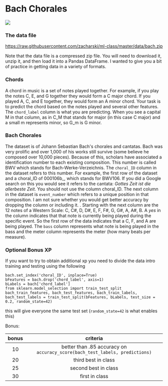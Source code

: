 # Bach Chorales

![](../labs/pics/bach.png)

### The data file

https://raw.githubusercontent.com/zacharski/ml-class/master/data/bach.zip

Note that the data file is a compressed zip file. You will need to download it, unzip it, and then load it into a Pandas DataFrame. I wanted to give you a bit of practice in getting data in a variety of formats.

### Chords

A chord in music is a set of notes played together. For example, if you play the notes C, E, and G together they would form a C major chord. If you played A, C, and E together, they would form an A minor chord. Your task is to predict the chord based on the notes played and several other features. The `chord_label` column is what you are predicting. When you see a capital M in that column, as in C_M that stands for major (in this case C major) and a small m represents minor, so G_m is G minor.

### Bach Chorales

The dataset is of Johann Sebastian Bach's chorales and cantatas. Bach was very prolific and over 1,000 of his works still survive (some believe he composed over 10,000 pieces). Because of this, scholars have associated a identification number to each existing composition. This number is called BWV which stands for Bach-Werke-Verzeichnis. The `choral_ID` column in the dataset refers to this number. For example, the first row of the dataset and a choral_ID of 000106b_, which   stands for BWV106. If you did a Google search on this you would see it refers to the cantata: *Gottes Zeit ist die allerbeste Zeit*. You should not use the column choral_ID. The next column in the dataset is `event_number` which refers to a unique position in that composition. I am not sure whether you would get better accuracy by dropping the column or including it. . Starting with the next column are the 12 notes of a Western Scale: C, C#, D, D#, E, F, F#, G, G#, A, A#, B. A *yes* in the column indicates that that note is currently being played during the specific event. So the first row of the data indicates that a C, F, and A are being played. The `bass` column represents what note is being played in the bass and the meter column represents the meter (how many beats per measure). 

### Optional Bonus XP

If you want to try to obtain additional xp you need to divide the data intro training and testing using the following

```
bach.set_index('choral_ID', inplace=True)
bFeatures = bach.drop('chord_label', axis=1)
bLabels = bach['chord_label']
from sklearn.model_selection import train_test_split
bach_train_features, bach_test_features, bach_train_labels, bach_test_labels = train_test_split(bFeatures, bLabels, test_size = 0.2, random_state=42)
```

this will give everyone the same test set (`random_state=42` is what enables this)

Bonus:

| bonus | criteria                                                                    |
|:-----:|:---------------------------------------------------------------------------:|
| 10    | better than .85 accuracy on `accuracy_score(bach_test_labels, predictions)` |
| 20    | third best in class                                                         |
| 25    | second best in class                                                        |
| 30    | first in class                                                              |
